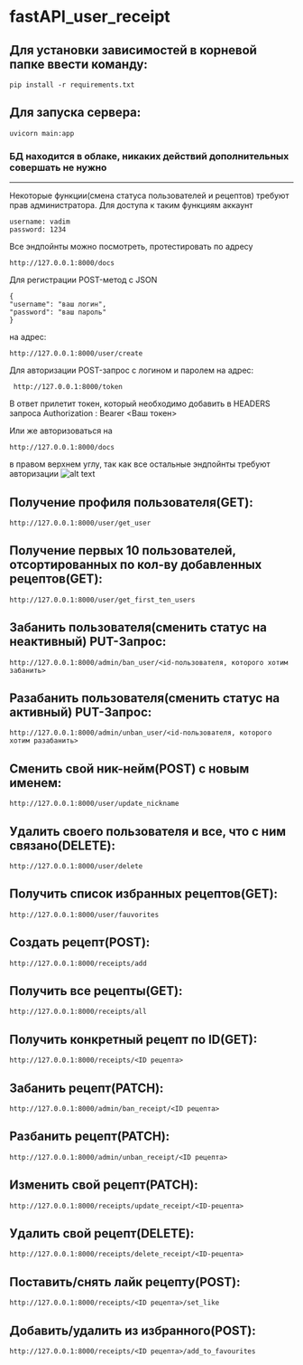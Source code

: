 # fastAPI_user_receipt

## Для установки зависимостей в корневой папке ввести команду:

    pip install -r requirements.txt

## Для запуска сервера: 

    uvicorn main:app

### БД находится в облаке, никаких действий дополнительных совершать не нужно
---
Некоторые функции(смена статуса пользователей и рецептов) требуют прав администратора. Для доступа к таким функциям аккаунт

    username: vadim
    password: 1234

Все эндпойнты можно посмотреть, протестировать по адресу

    http://127.0.0.1:8000/docs

Для регистрации POST-метод с JSON

    {
    "username": "ваш логин",
    "password": "ваш пароль"
    }

на адрес:

    http://127.0.0.1:8000/user/create


Для авторизации POST-запрос с логином и паролем на адрес:

     http://127.0.0.1:8000/token

В ответ прилетит токен, который необходимо добавить в HEADERS запроса Authorization : Bearer <Ваш токен>

Или же авторизоваться на 

    http://127.0.0.1:8000/docs 

в правом верхнем углу, так как все остальные эндпойнты требуют авторизации
![alt text](https://clip2net.com/clip/m0/6a055-clip-37kb.png?nocache=1)


## Получение профиля пользователя(GET):

    http://127.0.0.1:8000/user/get_user

## Получение первых 10 пользователей, отсортированных по кол-ву добавленных рецептов(GET):

    http://127.0.0.1:8000/user/get_first_ten_users

## Забанить пользователя(сменить статус на неактивный) PUT-Запрос:

    http://127.0.0.1:8000/admin/ban_user/<id-пользователя, которого хотим забанить>

## Разабанить пользователя(сменить статус на активный) PUT-Запрос:

    http://127.0.0.1:8000/admin/unban_user/<id-пользователя, которого хотим разабанить>

## Сменить свой ник-нейм(POST) c новым именем:
    http://127.0.0.1:8000/user/update_nickname

## Удалить своего пользователя и все, что с ним связано(DELETE):

    http://127.0.0.1:8000/user/delete

## Получить список избранных рецептов(GET):

    http://127.0.0.1:8000/user/fauvorites


## Создать рецепт(POST):

    http://127.0.0.1:8000/receipts/add

## Получить все рецепты(GET):

    http://127.0.0.1:8000/receipts/all

## Получить конкретный рецепт по ID(GET):

    http://127.0.0.1:8000/receipts/<ID рецепта>

## Забанить рецепт(PATCH):

    http://127.0.0.1:8000/admin/ban_receipt/<ID рецепта>

## Разбанить рецепт(PATCH):

    http://127.0.0.1:8000/admin/unban_receipt/<ID рецепта>

## Изменить свой рецепт(PATCH):

    http://127.0.0.1:8000/receipts/update_receipt/<ID-рецепта>

## Удалить свой рецепт(DELETE):

    http://127.0.0.1:8000/receipts/delete_receipt/<ID-рецепта>

## Поставить/снять лайк рецепту(POST):

    http://127.0.0.1:8000/receipts/<ID рецепта>/set_like

## Добавить/удалить из избранного(POST):

    http://127.0.0.1:8000/receipts/<ID рецепта>/add_to_favourites